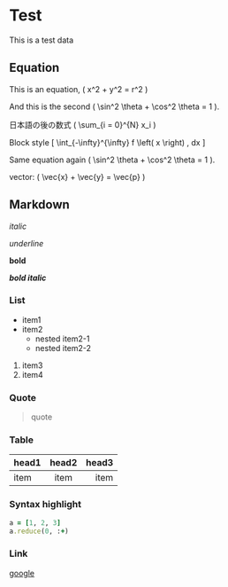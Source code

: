 # Test

This is a test data

## Equation
This is an equation, \( x^2 + y^2 = r^2 \)

And this is the second
\( \sin^2 \theta + \cos^2 \theta = 1 \).

日本語の後の数式 \( \sum_{i = 0}^{N} x_i \)

Block style
\[ \int_{-\infty}^{\infty} f \left( x \right) \, dx \]

Same equation again \( \sin^2 \theta + \cos^2 \theta = 1 \).

vector:
\( \vec{x} + \vec{y} = \vec{p} \)

## Markdown
*italic*

_underline_

**bold**

***bold italic***

### List
* item1
* item2
  * nested item2-1
  * nested item2-2

1. item3
2. item4

### Quote
> quote

### Table
|head1 | head2 | head3 |
|:-----|:-----:|------:|
|item  | item  | item  |

### Syntax highlight
``` ruby
a = [1, 2, 3]
a.reduce(0, :+)
```

### Link
[google](http://google.com)

